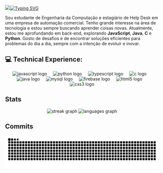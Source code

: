 <!-- Presentation -->

<div align="left">
  <a href="https://git.io/typing-svg">
    <img src="https://git.io/typing-svg"><img src="https://readme-typing-svg.demolab.com?font=Poppins&duration=2000&pause=500&color=F7F7F7&width=435&lines=Ol%C3%A1+a+todos!" alt="Typing SVG">
  </a>
</div>

<p align="left">Sou estudante de Engenharia da Computação e estagiário de Help Desk em uma empresa de automação comercial. Tenho grande interesse na área de tecnologia e estou sempre buscando aprender coisas novas. Atualmente, estou me aprofundando em back-end, explorando <strong>JavaScript</strong>, <strong>Java</strong>, <strong>C</strong> e <strong>Python</strong>. Gosto de desafios e de encontrar soluções eficientes para problemas do dia a dia, sempre com a intenção de evoluir e inovar.</p>

<!-- Technical Experience -->

<h2 align="left">💻 Technical Experience:</h2>

<div align="center">
  <img src="https://cdn.jsdelivr.net/gh/devicons/devicon/icons/javascript/javascript-original.svg" height="30" alt="javascript logo"  />
  <img width="12" />
  <img src="https://cdn.jsdelivr.net/gh/devicons/devicon/icons/python/python-original.svg" height="30" alt="python logo"  />
  <img width="12" />
  <img src="https://cdn.jsdelivr.net/gh/devicons/devicon/icons/typescript/typescript-original.svg" height="30" alt="typescript logo"  />
  <img width="12" />
  <img src="https://cdn.jsdelivr.net/gh/devicons/devicon/icons/c/c-original.svg" height="30" alt="c logo"  />
  <img width="12" />
  <img src="https://cdn.jsdelivr.net/gh/devicons/devicon/icons/java/java-original.svg" height="30" alt="java logo"  />
  <img width="12" />
  <img src="https://cdn.jsdelivr.net/gh/devicons/devicon/icons/mysql/mysql-original.svg" height="30" alt="mysql logo"  />
  <img width="12" />
  <img src="https://cdn.jsdelivr.net/gh/devicons/devicon/icons/firebase/firebase-plain.svg" height="30" alt="firebase logo"  />
  <img width="12" />
  <img src="https://cdn.jsdelivr.net/gh/devicons/devicon/icons/html5/html5-original.svg" height="30" alt="html5 logo"  />
  <img width="12" />
  <img src="https://cdn.jsdelivr.net/gh/devicons/devicon/icons/css3/css3-original.svg" height="30" alt="css3 logo"  />
</div>

<!-- GithubStats -->

<h2>Stats</h2>
<div align="center">
  <img src="https://streak-stats.demolab.com?user=Gryzs&locale=en&mode=daily&theme=midnight-purple&hide_border=true&border_radius=5&order=3" height="150" alt="streak graph"  />
  <img src="https://github-readme-stats.vercel.app/api/top-langs?username=Gryzs&locale=pt-br&hide_title=false&layout=compact&card_width=320&langs_count=5&theme=midnight-purple&hide_border=true" height="150" alt="languages graph"  />
</div>

</div>

<h2>Commits</h2>
<picture align="center">
  <source media="(prefers-color-scheme: dark)" srcset="https://raw.githubusercontent.com/Gryzs/Gryzs/output/github-contribution-grid-snake-dark.svg">
  <source media="(prefers-color-scheme: light)" srcset="https://raw.githubusercontent.com/Gryzs/Gryzs/output/github-contribution-grid-snake-dark.svg">
  <img align="center" alt="github contribution grid snake animation" src="https://raw.githubusercontent.com/Gryzs/Gryzs/output/github-contribution-grid-snake.svg">
</picture>
